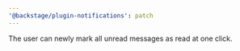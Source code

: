 ```yaml
---
'@backstage/plugin-notifications': patch
---
```


The user can newly mark all unread messages as read at one click.
